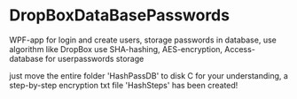 # DropBoxDataBasePasswords
WPF-app for login and create users, storage passwords in database, use algorithm like DropBox
use SHA-hashing, AES-encryption, Access-database for userpasswords storage

just move the entire folder 'HashPassDB' to disk C
for your understanding, a step-by-step encryption txt file 'HashSteps' has been created!

